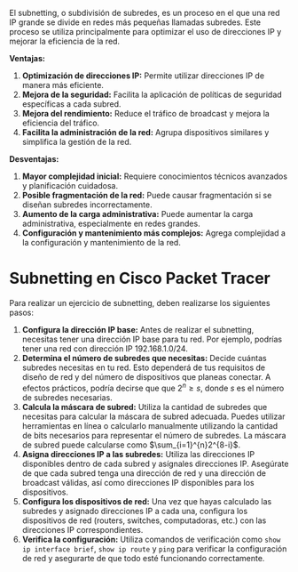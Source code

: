 El subnetting, o subdivisión de subredes, es un proceso en el que una red IP grande se divide en redes más pequeñas llamadas subredes. Este proceso se utiliza principalmente para optimizar el uso de direcciones IP y mejorar la eficiencia de la red.

**Ventajas:**
1. **Optimización de direcciones IP:** Permite utilizar direcciones IP de manera más eficiente.
2. **Mejora de la seguridad:** Facilita la aplicación de políticas de seguridad específicas a cada subred.
3. **Mejora del rendimiento:** Reduce el tráfico de broadcast y mejora la eficiencia del tráfico.
4. **Facilita la administración de la red:** Agrupa dispositivos similares y simplifica la gestión de la red.

**Desventajas:**
1. **Mayor complejidad inicial:** Requiere conocimientos técnicos avanzados y planificación cuidadosa.
2. **Posible fragmentación de la red:** Puede causar fragmentación si se diseñan subredes incorrectamente.
3. **Aumento de la carga administrativa:** Puede aumentar la carga administrativa, especialmente en redes grandes.
4. **Configuración y mantenimiento más complejos:** Agrega complejidad a la configuración y mantenimiento de la red.

# Subnetting en Cisco Packet Tracer
Para realizar un ejercicio de subnetting, deben realizarse los siguientes pasos:
1. **Configura la dirección IP base:** Antes de realizar el subnetting, necesitas tener una dirección IP base para tu red. Por ejemplo, podrías tener una red con dirección IP 192.168.1.0/24.
2. **Determina el número de subredes que necesitas:** Decide cuántas subredes necesitas en tu red. Esto dependerá de tus requisitos de diseño de red y del número de dispositivos que planeas conectar. A efectos prácticos, podría decirse que que $2^n\geq s$, donde $s$ es el número de subredes necesarias. 
1. **Calcula la máscara de subred:** Utiliza la cantidad de subredes que necesitas para calcular la máscara de subred adecuada. Puedes utilizar herramientas en línea o calcularlo manualmente utilizando la cantidad de bits necesarios para representar el número de subredes. La máscara de subred puede calcularse como $\sum_{i=1}^{n}2^{8-i}$.
2. **Asigna direcciones IP a las subredes:** Utiliza las direcciones IP disponibles dentro de cada subred y asígnales direcciones IP. Asegúrate de que cada subred tenga una dirección de red y una dirección de broadcast válidas, así como direcciones IP disponibles para los dispositivos.
3. **Configura los dispositivos de red:** Una vez que hayas calculado las subredes y asignado direcciones IP a cada una, configura los dispositivos de red (routers, switches, computadoras, etc.) con las direcciones IP correspondientes.
4. **Verifica la configuración:** Utiliza comandos de verificación como `show ip interface brief`, `show ip route` y `ping` para verificar la configuración de red y asegurarte de que todo esté funcionando correctamente.
